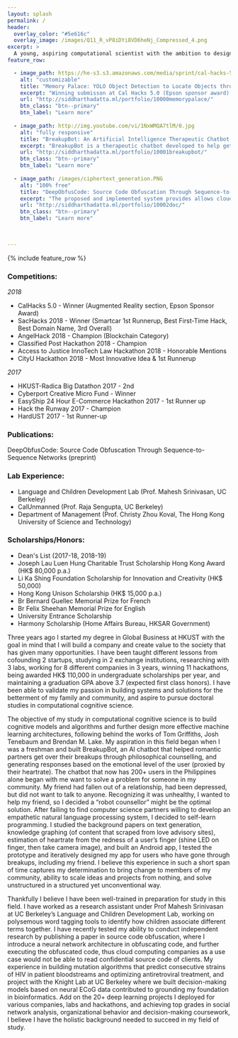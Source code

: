 ```yaml
---
layout: splash
permalink: /
header:
  overlay_color: "#5e616c"
  overlay_image: /images/Q11_R_vP8iDYi8VD6heNj_Compressed_4.png
excerpt: >
  A young, aspiring computational scientist with the ambition to design new tools to solve larger problems.<br />
feature_row:

  - image_path: https://he-s3.s3.amazonaws.com/media/sprint/cal-hacks-50/team/475490/e253ebdepson_goggles_lq.PNG
    alt: "customizable"
    title: "Memory Palace: YOLO Object Detection to Locate Objects through Speech Recognition"
    excerpt: "Winning submisson at Cal Hacks 5.0 (Epson sponsor award). Our team developed a pair of display goggles that helps patients with Alzheimer's or other visual/mental disabilities in locating their personal belongings. Users verbalize the item they are searching for (typically items from the COCO image dataset), and all objects detected would be highlighted."
    url: "http://siddharthadatta.ml/portfolio/10000memorypalace/"
    btn_class: "btn--primary"
    btn_label: "Learn more"
    
  - image_path: http://img.youtube.com/vi/1NxWMQA7tlM/0.jpg
    alt: "fully responsive"
    title: "BreakupBot: An Artificial Intelligence Therapeutic Chatbot Conducting Empathetic Counselling via Heartrate Sentimental Analysis"
    excerpt: "BreakupBot is a therapeutic chatbot developed to help get over romantic breakups. Organically acquired 200+ users of varying demographics. The system, initially built to help people who could not get over breakups, uses scraped content from dating sites and builds a philosophical counselling knowledge graph as the decision tree for generating responses to user input."
    url: "http://siddharthadatta.ml/portfolio/10001breakupbot/"
    btn_class: "btn--primary"
    btn_label: "Learn more"
    
  - image_path: /images/ciphertext_generation.PNG
    alt: "100% free"
    title: "DeepObfusCode: Source Code Obfuscation Through Sequence-to-Sequence Networks"
    excerpt: "The proposed and implemented system provides allows cloud computing companies to execute obfuscated code (non-plaintext source code), and allows clients to obfucate code through a seq2seq-based obfuscation network. Other than the applications of neural network archictectures in source code obfuscation, the paper released also introduces a quantitative framework to evaluate obfuscation methods."
    url: "http://siddharthadatta.ml/portfolio/10002doc/"
    btn_class: "btn--primary"
    btn_label: "Learn more"     
    

    
---
```


{% include feature_row %}


### Competitions:
*2018*
+ CalHacks 5.0 - Winner (Augmented Reality section, Epson Sponsor Award)
+ SacHacks 2018 - Winner (Smartcar 1st Runnerup, Best First-Time Hack, Best Domain Name, 3rd Overall)
+ AngelHack 2018 - Champion (Blockchain Category)
+ Classified Post Hackathon 2018 - Champion
+ Access to Justice InnoTech Law Hackathon 2018 - Honorable Mentions
+ CityU Hackathon 2018 - Most Innovative Idea & 1st Runnerup

*2017*
+ HKUST-Radica Big Datathon 2017 - 2nd
+ Cyberport Creative Micro Fund - Winner
+ EasyShip 24 Hour E-Commerce Hackathon 2017 - 1st Runner up
+ Hack the Runway 2017 - Champion
+ HardUST 2017 - 1st Runner-up

### Publications:
DeepObfusCode: Source Code Obfuscation Through Sequence-to-Sequence Networks (preprint)

### Lab Experience:
+ Language and Children Development Lab (Prof. Mahesh Srinivasan, UC Berkeley)
+ CalUnmanned (Prof. Raja Sengupta, UC Berkeley)
+ Department of Management (Prof. Christy Zhou Koval, The Hong Kong University of Science and Technology)

### Scholarships/Honors:
+ Dean's List (2017-18, 2018-19)
+ Joseph Lau Luen Hung Charitable Trust Scholarship Hong Kong Award (HK$ 80,000 p.a.)
+ Li Ka Shing Foundation Scholarship for Innovation and Creativity (HK$ 50,000)
+ Hong Kong Unison Scholarship (HK$ 15,000 p.a.)
+ Br Bernard Guellec Memorial Prize for French
+ Br Felix Sheehan Memorial Prize for English
+ University Entrance Scholarship
+ Harmony Scholarship (Home Affairs Bureau, HKSAR Government)


Three years ago I started my degree in Global Business at HKUST with the goal in mind that I will build a company and create value to the society that has given many opportunities. I have been taught different lessons from cofounding 2 startups, studying in 2 exchange institutions, researching with 3 labs, working for 8 different companies in 3 years, winning 11 hackathons, being awarded HK$ 110,000 in undergraduate scholarships per year, and maintaining a graduation GPA above 3.7 (expected first class honors). I have been able to validate my passion in building systems and solutions for the betterment of my family and community, and aspire to pursue doctoral studies in computational cognitive science. 

The objective of my study in computational cognitive science is to build cognitive models and algorithms and further design more effective machine learning architectures, following behind the works of Tom Griffiths, Josh Tenebaum and Brendan M. Lake. My aspiration in this field began when I was a freshman and built BreakupBot, an AI chatbot that helped romantic partners get over their breakups through philosophical counselling, and generating responses based on the emotional level of the user (proxied by their heartrate). The chatbot that now has 200+ users in the Philippines alone began with me want to solve a problem for someone in my community. My friend had fallen out of a relationship, had been depressed, but did not want to talk to anyone. Recognizing it was unhealthy, I wanted to help my friend, so I decided a “robot counsellor” might be the optimal solution. After failing to find computer science partners willing to develop an empathetic natural language processing system, I decided to self-learn programming. I studied the background papers on text generation, knowledge graphing (of content that scraped from love advisory sites), estimation of heartrate from the redness of a user’s finger (shine LED on finger, then take camera image), and built an Android app, I tested the prototype and iteratively designed my app for users who have gone through breakups, including my friend. I believe this experience in such a short span of time captures my determination to bring change to members of my community, ability to scale ideas and projects from nothing, and solve unstructured in a structured yet unconventional way.

Thankfully I believe I have been well-trained in preparation for study in this field. I have worked as a research assistant under Prof Mahesh Srinivasan at UC Berkeley’s Language and Children Development Lab, working on polysemous word tagging tools to identify how children associate different terms together. I have recently tested my ability to conduct independent research by publishing a paper in source code obfuscation, where I introduce a neural network architecture in obfuscating code, and further executing the obfuscated code, thus cloud computing companies as a use case would not be able to read confidential source code of clients. My experience in building mutation algorithms that predict consecutive strains of HIV in patient bloodstreams and optimizing antiretroviral treatment, and project with the Knight Lab at UC Berkeley where we built decision-making models based on neural ECoG data contributed to grounding my foundation in bioinformatics. Add on the 20+ deep learning projects I deployed for various companies, labs and hackathons, and achieving top grades in social network analysis, organizational behavior and decision-making coursework, I believe I have the holistic background needed to succeed in my field of study. 
